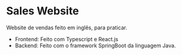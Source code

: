 # Sales Website
Website de vendas feito em inglês, para praticar.
- Frontend: Feito com Typescript e React.js
- Backend: Feito com o framework SpringBoot da linguagem Java.
